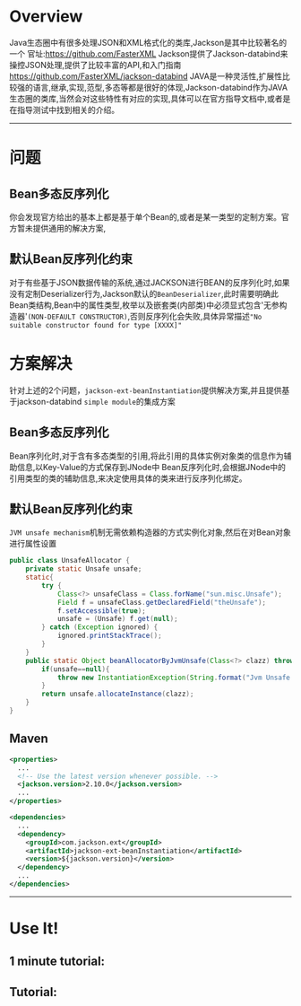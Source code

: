 # Overview

Java生态圈中有很多处理JSON和XML格式化的类库,Jackson是其中比较著名的一个
        官址:https://github.com/FasterXML
Jackson提供了Jackson-databind来操控JSON处理,提供了比较丰富的API,和入门指南 https://github.com/FasterXML/jackson-databind
JAVA是一种灵活性,扩展性比较强的语言,继承,实现,范型,多态等都是很好的体现,Jackson-databind作为JAVA生态圈的类库,当然会对这些特性有对应的实现,具体可以在官方指导文档中,或者是在指导测试中找到相关的介绍。

-----

# 问题
## Bean多态反序列化
你会发现官方给出的基本上都是基于单个Bean的,或者是某一类型的定制方案。官方暂未提供通用的解决方案,
## 默认Bean反序列化约束
对于有些基于JSON数据传输的系统,通过JACKSON进行BEAN的反序列化时,如果没有定制Deserializer行为,Jackson默认的`BeanDeserializer`,此时需要明确此Bean类结构,Bean中的属性类型,枚举以及嵌套类(内部类)中必须显式包含'无参构造器'`(NON-DEFAULT CONSTRUCTOR)`,否则反序列化会失败,具体异常描述`"No suitable constructor found for type [XXXX]"`

# 方案解决
针对上述的2个问题，`jackson-ext-beanInstantiation`提供解决方案,并且提供基于jackson-databind `simple module`的集成方案

## Bean多态反序列化
Bean序列化时,对于含有多态类型的引用,将此引用的具体实例对象类的信息作为辅助信息,以Key-Value的方式保存到JNode中
Bean反序列化时,会根据JNode中的引用类型的类的辅助信息,来决定使用具体的类来进行反序列化绑定。

## 默认Bean反序列化约束
`JVM unsafe mechanism`机制无需依赖构造器的方式实例化对象,然后在对Bean对象进行属性设置
```java
public class UnsafeAllocator {
    private static Unsafe unsafe;
    static{
        try {
            Class<?> unsafeClass = Class.forName("sun.misc.Unsafe");
            Field f = unsafeClass.getDeclaredField("theUnsafe");
            f.setAccessible(true);
            unsafe = (Unsafe) f.get(null);
        } catch (Exception ignored) {
            ignored.printStackTrace();
        }
    }
    public static Object beanAllocatorByJvmUnsafe(Class<?> clazz) throws InstantiationException {
        if(unsafe==null){
            throw new InstantiationException(String.format("Jvm Unsafe could't find,Make sure load unsafe security in [%s]",clazz.getName()));
        }
        return unsafe.allocateInstance(clazz);
    }
}
```




## Maven

```xml
<properties>
  ...
  <!-- Use the latest version whenever possible. -->
  <jackson.version>2.10.0</jackson.version>
  ...
</properties>

<dependencies>
  ...
  <dependency>
    <groupId>com.jackson.ext</groupId>
    <artifactId>jackson-ext-beanInstantiation</artifactId>
    <version>${jackson.version}</version>
  </dependency>
  ...
</dependencies>
```



-----

# Use It!



## 1 minute tutorial: 



## Tutorial:






